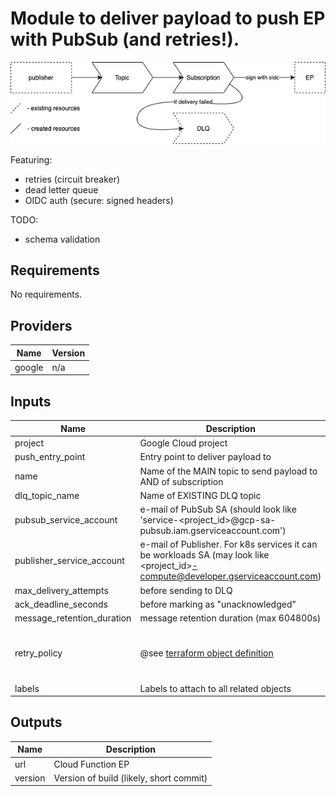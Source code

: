 # Module to deliver payload to push EP with PubSub (and retries!).

![Reliably deliver message to EP with retries and DLQ](pubsub2ep.jpg)

Featuring:

- retries (circuit breaker)
- dead letter queue
- OIDC auth (secure: signed headers)

TODO:
- schema validation

## Requirements

No requirements.

## Providers

| Name | Version |
|------|---------|
| google | n/a |

## Inputs

| Name | Description | Type | Default | Required |
|------|-------------|------|---------|:--------:|
| project | Google Cloud project | `string` | n/a | yes |
| push_entry_point | Entry point to deliver payload to | `string` | n/a | yes |
| name | Name of the MAIN topic to send payload to AND of subscription | `string` | n/a | yes |
| dlq_topic_name | Name of EXISTING DLQ topic | `string` | n/a` | yes |
| pubsub_service_account | e-mail of PubSub SA (should look like 'service-<project_id>@gcp-sa-pubsub.iam.gserviceaccount.com') | `string` | n/a | yes |
| publisher_service_account | e-mail of Publisher. For k8s services it can be workloads SA (may look like <project_id>-compute@developer.gserviceaccount.com) | `string` | n/a | yes |
| max_delivery_attempts | before sending to DLQ | `number` | 5 | no |
| ack_deadline_seconds | before marking as "unacknowledged" | `number` | 10 | no |
| message_retention_duration | message retention duration (max 604800s) | `string` | 604800s | no |
| retry_policy | @see [terraform object definition](https://registry.terraform.io/providers/hashicorp/google/latest/docs/resources/pubsub_subscription#retry_policy) | `list(object)` | { minimum_backoff = "5s" maximum_backoff = "60s" } | no |
| labels | Labels to attach to all related objects | `map(string)` | `{}` | no |

## Outputs

| Name | Description |
|------|-------------|
| url | Cloud Function EP |
| version | Version of build (likely, short commit) |
